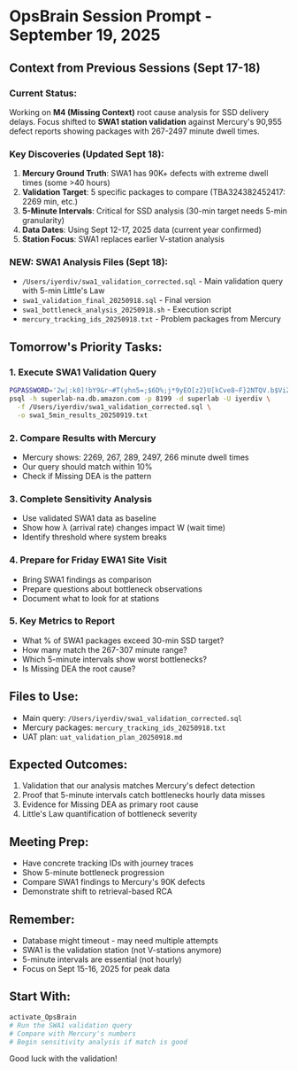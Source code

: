 # OpsBrain Session Prompt - September 19, 2025

## Context from Previous Sessions (Sept 17-18)

### Current Status:
Working on **M4 (Missing Context)** root cause analysis for SSD delivery delays. Focus shifted to **SWA1 station validation** against Mercury's 90,955 defect reports showing packages with 267-2497 minute dwell times.

### Key Discoveries (Updated Sept 18):
1. **Mercury Ground Truth**: SWA1 has 90K+ defects with extreme dwell times (some >40 hours)
2. **Validation Target**: 5 specific packages to compare (TBA324382452417: 2269 min, etc.)
3. **5-Minute Intervals**: Critical for SSD analysis (30-min target needs 5-min granularity)
4. **Data Dates**: Using Sept 12-17, 2025 data (current year confirmed)
5. **Station Focus**: SWA1 replaces earlier V-station analysis

### NEW: SWA1 Analysis Files (Sept 18):
- `/Users/iyerdiv/swa1_validation_corrected.sql` - Main validation query with 5-min Little's Law
- `swa1_validation_final_20250918.sql` - Final version
- `swa1_bottleneck_analysis_20250918.sh` - Execution script
- `mercury_tracking_ids_20250918.txt` - Problem packages from Mercury

## Tomorrow's Priority Tasks:

### 1. Execute SWA1 Validation Query
```bash
PGPASSWORD='2w|:k0]!bY9&r~#T(yhn5=;$6D%;j*9yEO[z2}U[kCve8~F}2NTQV.b$ViZs4X.`' \
psql -h superlab-na.db.amazon.com -p 8199 -d superlab -U iyerdiv \
  -f /Users/iyerdiv/swa1_validation_corrected.sql \
  -o swa1_5min_results_20250919.txt
```

### 2. Compare Results with Mercury
- Mercury shows: 2269, 267, 289, 2497, 266 minute dwell times
- Our query should match within 10%
- Check if Missing DEA is the pattern

### 3. Complete Sensitivity Analysis
- Use validated SWA1 data as baseline
- Show how λ (arrival rate) changes impact W (wait time)
- Identify threshold where system breaks

### 4. Prepare for Friday EWA1 Site Visit
- Bring SWA1 findings as comparison
- Prepare questions about bottleneck observations
- Document what to look for at stations

### 5. Key Metrics to Report
- What % of SWA1 packages exceed 30-min SSD target?
- How many match the 267-307 minute range?
- Which 5-minute intervals show worst bottlenecks?
- Is Missing DEA the root cause?

## Files to Use:
- Main query: `/Users/iyerdiv/swa1_validation_corrected.sql`
- Mercury packages: `mercury_tracking_ids_20250918.txt`
- UAT plan: `uat_validation_plan_20250918.md`

## Expected Outcomes:
1. Validation that our analysis matches Mercury's defect detection
2. Proof that 5-minute intervals catch bottlenecks hourly data misses
3. Evidence for Missing DEA as primary root cause
4. Little's Law quantification of bottleneck severity

## Meeting Prep:
- Have concrete tracking IDs with journey traces
- Show 5-minute bottleneck progression
- Compare SWA1 findings to Mercury's 90K defects
- Demonstrate shift to retrieval-based RCA

## Remember:
- Database might timeout - may need multiple attempts
- SWA1 is the validation station (not V-stations anymore)
- 5-minute intervals are essential (not hourly)
- Focus on Sept 15-16, 2025 for peak data

## Start With:
```bash
activate_OpsBrain
# Run the SWA1 validation query
# Compare with Mercury's numbers
# Begin sensitivity analysis if match is good
```

Good luck with the validation!